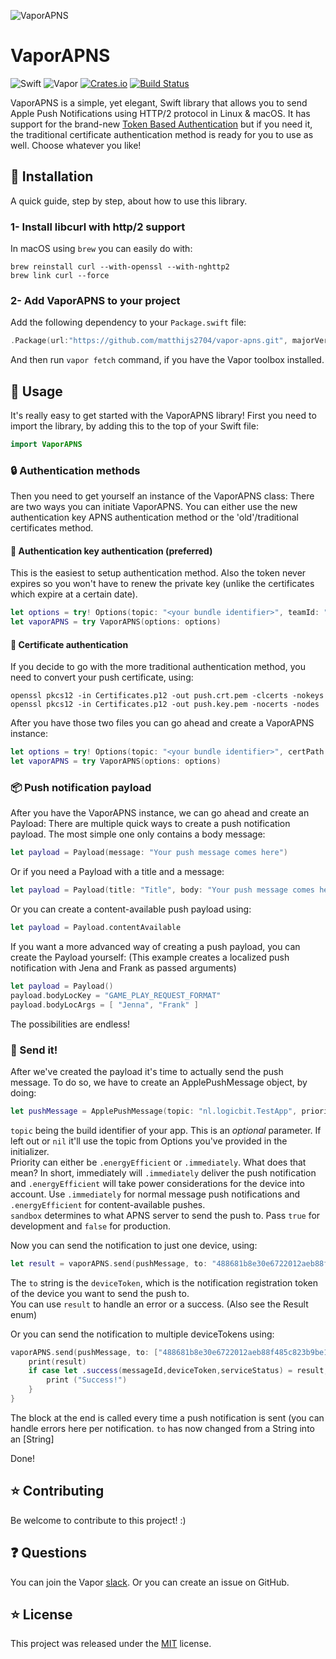 ![VaporAPNS](https://cloud.githubusercontent.com/assets/4346200/19014987/344c5014-87fb-11e6-8727-3a687117c17e.png)

# VaporAPNS

![Swift](http://img.shields.io/badge/swift-3.0-brightgreen.svg)
![Vapor](https://img.shields.io/badge/Vapor-1.0-green.svg)
[![Crates.io](https://img.shields.io/crates/l/rustc-serialize.svg?maxAge=2592000)]()
[![Build Status](https://travis-ci.org/matthijs2704/vapor-apns.svg?branch=master)](https://travis-ci.org/matthijs2704/vapor-apns)

VaporAPNS is a simple, yet elegant, Swift library that allows you to send Apple Push Notifications using HTTP/2 protocol in Linux & macOS. It has support for the brand-new [Token Based Authentication](https://developer.apple.com/videos/play/wwdc2016/724/) but if you need it, the traditional certificate authentication method is ready for you to use as well. Choose whatever you like!

## 🔧 Installation

A quick guide, step by step, about how to use this library.

### 1- Install libcurl with http/2 support

In macOS using `brew` you can easily do with:

```shell
brew reinstall curl --with-openssl --with-nghttp2
brew link curl --force
```

### 2- Add VaporAPNS to your project

Add the following dependency to your `Package.swift` file:

```swift
.Package(url:"https://github.com/matthijs2704/vapor-apns.git", majorVersion: 1, minor: 1)
```

And then run `vapor fetch` command, if you have the Vapor toolbox installed.

## 🚀 Usage

It's really easy to get started with the VaporAPNS library! First you need to import the library, by adding this to the top of your Swift file:
```swift
import VaporAPNS
```
### 🔒 Authentication methods
Then you need to get yourself an instance of the VaporAPNS class:
There are two ways you can initiate VaporAPNS. You can either use the new authentication key APNS authentication method or the 'old'/traditional certificates method.
#### 🔑 Authentication key authentication (preferred)
This is the easiest to setup authentication method. Also the token never expires so you won't have to renew the private key (unlike the certificates which expire at a certain date).
```swift
let options = try! Options(topic: "<your bundle identifier>", teamId: "<your team identifier>", keyId: "<your key id>", keyPath: "/path/to/your/APNSAuthKey.p8")
let vaporAPNS = try VaporAPNS(options: options)
```
#### 🎫 Certificate authentication
If you decide to go with the more traditional authentication method, you need to convert your push certificate, using:
```shell
openssl pkcs12 -in Certificates.p12 -out push.crt.pem -clcerts -nokeys
openssl pkcs12 -in Certificates.p12 -out push.key.pem -nocerts -nodes
```
After you have those two files you can go ahead and create a VaporAPNS instance:
```swift
let options = try! Options(topic: "<your bundle identifier>", certPath: "/path/to/your/certificate.crt.pem", keyPath: "/path/to/your/certificatekey.key.pem")
let vaporAPNS = try VaporAPNS(options: options)
```
### 📦 Push notification payload
After you have the VaporAPNS instance, we can go ahead and create an Payload:
There are multiple quick ways to create a push notification payload. The most simple one only contains a body message:
```swift
let payload = Payload(message: "Your push message comes here")
```
Or if you need a Payload with a title and a message:
```swift
let payload = Payload(title: "Title", body: "Your push message comes here")
```
Or you can create a content-available push payload using:
```swift
let payload = Payload.contentAvailable
```

If you want a more advanced way of creating a push payload, you can create the Payload yourself:
(This example creates a localized push notification with Jena and Frank as passed arguments)
```swift
let payload = Payload()
payload.bodyLocKey = "GAME_PLAY_REQUEST_FORMAT"
payload.bodyLocArgs = [ "Jenna", "Frank" ]
```
The possibilities are endless!

### 🚀 Send it!

After we've created the payload it's time to actually send the push message. To do so, we have to create an ApplePushMessage object, by doing:
```swift
let pushMessage = ApplePushMessage(topic: "nl.logicbit.TestApp", priority: .immediately, payload: payload, sandbox: true)
```
`topic` being the build identifier of your app. This is an *optional* parameter. If left out or `nil` it'll use the topic from Options you've provided in the initializer.  
Priority can either be `.energyEfficient` or `.immediately`. What does that mean? In short, immediately will `.immediately` deliver the push notification and `.energyEfficient` will take power considerations for the device into account. Use `.immediately` for normal message push notifications and `.energyEfficient` for content-available pushes.  
`sandbox` determines to what APNS server to send the push to. Pass `true` for development and `false` for production.

Now you can send the notification to just one device, using:
```swift
let result = vaporAPNS.send(pushMessage, to: "488681b8e30e6722012aeb88f485c823b9be15c42e6cc8db1550a8f1abb590d7")
```
The `to` string is the `deviceToken`, which is the notification registration token of the device you want to send the push to.  
You can use `result` to handle an error or a success. (Also see the Result enum)



Or you can send the notification to multiple deviceTokens using:
```swift
vaporAPNS.send(pushMessage, to: ["488681b8e30e6722012aeb88f485c823b9be15c42e6cc8db1550a8f1abb590d7", "2d11c1a026a168cee25690f2770993f6068206b1d11d54f88910b8166b23f983"]) { result in
    print(result)
    if case let .success(messageId,deviceToken,serviceStatus) = result, case .success = serviceStatus {
        print ("Success!")
    }
}
```
The block at the end is called every time a push notification is sent (you can handle errors here per notification. `to` has now changed from a String into an [String]


Done!

## ⭐ Contributing

Be welcome to contribute to this project! :)

## ❓ Questions

You can join the Vapor [slack](http://vapor.team). Or you can create an issue on GitHub.

## ⭐ License

This project was released under the [MIT](LICENSE.md) license.
